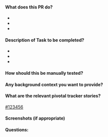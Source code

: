#### What does this PR do?
-
-
-
#### Description of Task to be completed?
-
-
-
#### How should this be manually tested?
#### Any background context you want to provide?
#### What are the relevant pivotal tracker stories?
[#123456](https://www.pivotaltracker.com/story/show/123456)
#### Screenshots (if appropriate)
#### Questions:

